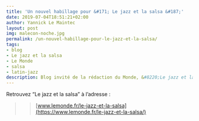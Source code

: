 ```yaml
---
title: 'Un nouvel habillage pour &#171; Le jazz et la salsa &#187;'
date: 2019-07-04T18:51:21+02:00
author: Yannick Le Maintec
layout: post
img: malecon-noche.jpg
permalink: /un-nouvel-habillage-pour-le-jazz-et-la-salsa/
tags:
- blog
- Le jazz et la salsa
- Le Monde
- salsa
- latin-jazz
description: Blog invité de la rédaction du Monde, &#8220;Le jazz et la salsa&#8221; adopte la nouvelle maquette du site.  
---
```


Retrouvez &#8220;Le jazz et la salsa&#8221; à l&#8217;adresse :

>> [www.lemonde.fr/le-jazz-et-la-salsa](https://www.lemonde.fr/le-jazz-et-la-salsa/)
